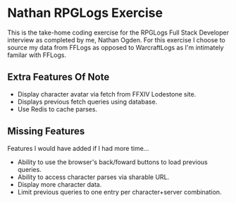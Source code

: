 # Nathan RPGLogs Exercise

This is the take-home coding exercise for the RPGLogs Full Stack Developer interview as completed by me, Nathan Ogden.
For this exercise I choose to source my data from FFLogs as opposed to WarcraftLogs as I'm intimately familar with FFLogs.


## Extra Features Of Note

- Display character avatar via fetch from FFXIV Lodestone site.
- Displays previous fetch queries using database.
- Use Redis to cache parses.

## Missing Features

Features I would have added if I had more time...

- Ability to use the browser's back/foward buttons to load previous queries.
- Ability to access character parses via sharable URL.
- Display more character data.
- Limit previous queries to one entry per character+server combination.